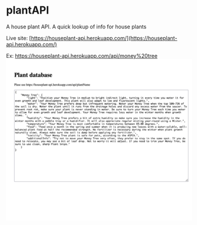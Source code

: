 # plantAPI

A house plant API. A quick lookup of info for house plants

Live site: [https://houseplant-api.herokuapp.com/](https://houseplant-api.herokuapp.com/)

Ex: https://houseplant-api.herokuapp.com/api/money%20tree
![](https://github.com/Selt0/plantAPI/blob/main/Screen%20Shot%202022-06-08%20at%2010.54.52%20AM.png)
